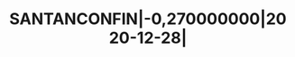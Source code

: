 ---
layout: asset
title: SANTANCONFIN|-0,270000000|2020-12-28|                       
isin: ES0513495UK9
---